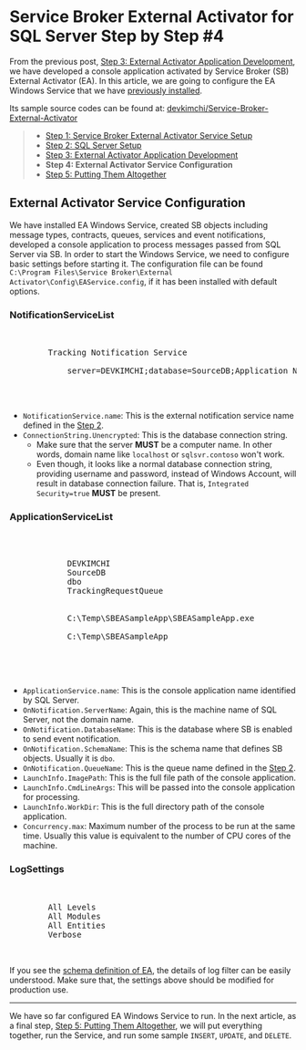 # Service Broker External Activator for SQL Server Step by Step #4 #

From the previous post, [Step 3: External Activator Application Development](http://devkimchi.com/891/service-broker-external-activator-for-sql-server-step-by-step-3/), we have developed a console application activated by  Service Broker (SB) External Activator (EA). In this article, we are going to configure the EA Windows Service that we have [previously installed](http://devkimchi.com/811/service-broker-external-activator-for-sql-server-step-by-step-1/).

Its sample source codes can be found at: [devkimchi/Service-Broker-External-Activator](https://github.com/devkimchi/Service-Broker-External-Activator)

> * [Step 1: Service Broker External Activator Service Setup](http://devkimchi.com/811/service-broker-external-activator-for-sql-server-step-by-step-1/)
> * [Step 2: SQL Server Setup](http://devkimchi.com/831/service-broker-external-activator-for-sql-server-step-by-step-2/)
> * [Step 3: External Activator Application Development](http://devkimchi.com/891/service-broker-external-activator-for-sql-server-step-by-step-3/)
> * **Step 4: External Activator Service Configuration**
> * [Step 5: Putting Them Altogether](http://devkimchi.com/1051/service-broker-external-activator-for-sql-server-step-by-step-5/)


## External Activator Service Configuration ##

We have installed EA Windows Service, created SB objects including message types, contracts, queues, services and event notifications, developed a console application to process messages passed from SQL Server via SB. In order to start the Windows Service, we need to configure basic settings before starting it. The configuration file can be found `C:\Program Files\Service Broker\External Activator\Config\EAService.config`, if it has been installed with default options.


### NotificationServiceList ###

<pre lang="xml">
<NotificationServiceList>
    <NotificationService name="TrackingNotificationService" id="100" enabled="true">
        <Description>Tracking Notification Service</Description>
        <ConnectionString>
            <Unencrypted>server=DEVKIMCHI;database=SourceDB;Application Name=SBEASampleApp;Integrated Security=true;</Unencrypted>
        </ConnectionString>
    </NotificationService>
</NotificationServiceList>
</pre>

* `NotificationService.name`: This is the external notification service name defined in the [Step 2](http://devkimchi.com/831/service-broker-external-activator-for-sql-server-step-by-step-2/#event-notification).
* `ConnectionString.Unencrypted`: This is the database connection string.
  * Make sure that the server **MUST** be a computer name. In other words, domain name like `localhost` or `sqlsvr.contoso` won't work.
  * Even though, it looks like a normal database connection string, providing username and password, instead of Windows Account, will result in database connection failure. That is, `Integrated Security=true` **MUST** be present.


### ApplicationServiceList ###

<pre lang="xml">
<ApplicationServiceList>
    <ApplicationService name="SBEASampleApp" enabled="true">
        <OnNotification>
            <ServerName>DEVKIMCHI</ServerName>
            <DatabaseName>SourceDB</DatabaseName>
            <SchemaName>dbo</SchemaName>
            <QueueName>TrackingRequestQueue</QueueName>
        </OnNotification>
        <LaunchInfo>
            <ImagePath>C:\Temp\SBEASampleApp\SBEASampleApp.exe</ImagePath>
            <CmdLineArgs></CmdLineArgs>
            <WorkDir>C:\Temp\SBEASampleApp</WorkDir>
        </LaunchInfo>
        <Concurrency min="1" max="4" />
    </ApplicationService>
</ApplicationServiceList>
</pre>

* `ApplicationService.name`: This is the console application name identified by SQL Server.
* `OnNotification.ServerName`: Again, this is the machine name of SQL Server, not the domain name.
* `OnNotification.DatabaseName`: This is the database where SB is enabled to send event notification.
* `OnNotification.SchemaName`: This is the schema name that defines SB objects. Usually it is `dbo`.
* `OnNotification.QueueName`: This is the queue name defined in the [Step 2](http://devkimchi.com/831/service-broker-external-activator-for-sql-server-step-by-step-2/#event-notification).
* `LaunchInfo.ImagePath`: This is the full file path of the console application.
* `LaunchInfo.CmdLineArgs`: This will be passed into the console application for processing.
* `LaunchInfo.WorkDir`: This is the full directory path of the console application.
* `Concurrency.max`: Maximum number of the process to be run at the same time. Usually this value is equivalent to the number of CPU cores of the machine.


### LogSettings ###

<pre lang="xml">
<LogSettings>
    <LogFilter>
        <TraceFlag>All Levels</TraceFlag>
        <TraceFlag>All Modules</TraceFlag>
        <TraceFlag>All Entities</TraceFlag>
        <TraceFlag>Verbose</TraceFlag>
    </LogFilter>
</LogSettings>
</pre>

If you see the [schema definition of EA](http://schemas.microsoft.com/sqlserver/2008/10/servicebroker/externalactivator/EAServiceConfig.xsd), the details of log filter can be easily understood. Make sure that, the settings above should be modified for production use.


---
We have so far configured EA Windows Service to run. In the next article, as a final step, [Step 5: Putting Them Altogether](http://devkimchi.com/1051/service-broker-external-activator-for-sql-server-step-by-step-5/), we will put everything together, run the Service, and run some sample `INSERT`, `UPDATE`, and `DELETE`.

